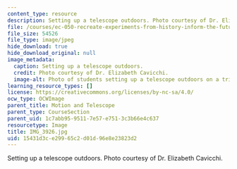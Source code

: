 ```yaml
---
content_type: resource
description: Setting up a telescope outdoors. Photo courtesy of Dr. Elizabeth Cavicchi.
file: /courses/ec-050-recreate-experiments-from-history-inform-the-future-from-the-past-galileo-january-iap-2010/15431d3ce29965c2d01d96e8e23823d2_IMG_3926.jpg
file_size: 54526
file_type: image/jpeg
hide_download: true
hide_download_original: null
image_metadata:
  caption: Setting up a telescope outdoors.
  credit: Photo courtesy of Dr. Elizabeth Cavicchi.
  image-alt: Photo of students setting up a telescope outdoors on a tripod.
learning_resource_types: []
license: https://creativecommons.org/licenses/by-nc-sa/4.0/
ocw_type: OCWImage
parent_title: Motion and Telescope
parent_type: CourseSection
parent_uid: 1c7abb95-9511-7e57-e751-3c3b66e4c637
resourcetype: Image
title: IMG_3926.jpg
uid: 15431d3c-e299-65c2-d01d-96e8e23823d2
---
```

Setting up a telescope outdoors. Photo courtesy of Dr. Elizabeth Cavicchi.